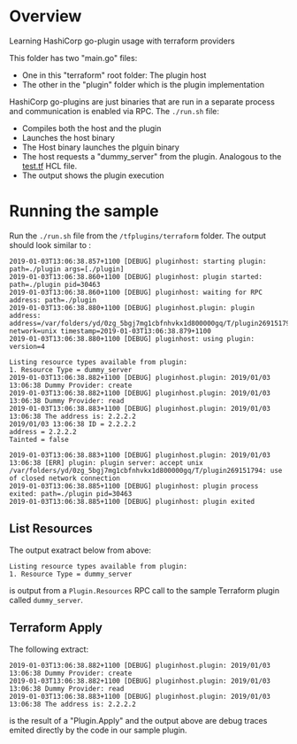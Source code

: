 # Overview

Learning HashiCorp go-plugin usage with terraform providers

This folder has two "main.go" files:

- One in this "terraform" root folder: The plugin host
- The other in the "plugin" folder which is the plugin implementation

HashiCorp go-plugins are just binaries that are run in a separate process and communication is enabled via RPC. The `./run.sh` file:

- Compiles both the host and the plugin
- Launches the host binary
- The Host binary launches the plguin binary
- The host requests a "dummy_server" from the plugin. Analogous to the [test.tf](./test.tf) HCL file.
- The output shows the plugin execution

# Running the sample

Run the `./run.sh`  file from the `/tfplugins/terraform` folder. The output should look similar to :

```
2019-01-03T13:06:38.857+1100 [DEBUG] pluginhost: starting plugin: path=./plugin args=[./plugin]
2019-01-03T13:06:38.860+1100 [DEBUG] pluginhost: plugin started: path=./plugin pid=30463
2019-01-03T13:06:38.860+1100 [DEBUG] pluginhost: waiting for RPC address: path=./plugin
2019-01-03T13:06:38.880+1100 [DEBUG] pluginhost.plugin: plugin address: address=/var/folders/yd/0zg_5bgj7mg1cbfnhvkx1d800000gq/T/plugin269151794 network=unix timestamp=2019-01-03T13:06:38.879+1100
2019-01-03T13:06:38.880+1100 [DEBUG] pluginhost: using plugin: version=4

Listing resource types available from plugin:
1. Resource Type = dummy_server
2019-01-03T13:06:38.882+1100 [DEBUG] pluginhost.plugin: 2019/01/03 13:06:38 Dummy Provider: create
2019-01-03T13:06:38.882+1100 [DEBUG] pluginhost.plugin: 2019/01/03 13:06:38 Dummy Provider: read
2019-01-03T13:06:38.883+1100 [DEBUG] pluginhost.plugin: 2019/01/03 13:06:38 The address is: 2.2.2.2
2019/01/03 13:06:38 ID = 2.2.2.2
address = 2.2.2.2
Tainted = false

2019-01-03T13:06:38.883+1100 [DEBUG] pluginhost.plugin: 2019/01/03 13:06:38 [ERR] plugin: plugin server: accept unix /var/folders/yd/0zg_5bgj7mg1cbfnhvkx1d800000gq/T/plugin269151794: use of closed network connection
2019-01-03T13:06:38.885+1100 [DEBUG] pluginhost: plugin process exited: path=./plugin pid=30463
2019-01-03T13:06:38.885+1100 [DEBUG] pluginhost: plugin exited
```


## List Resources

The output exatract below from above:


```
Listing resource types available from plugin:
1. Resource Type = dummy_server
```

is output from a `Plugin.Resources` RPC call to the sample Terraform plugin called `dummy_server`.


## Terraform Apply 

The following extract:

```
2019-01-03T13:06:38.882+1100 [DEBUG] pluginhost.plugin: 2019/01/03 13:06:38 Dummy Provider: create
2019-01-03T13:06:38.882+1100 [DEBUG] pluginhost.plugin: 2019/01/03 13:06:38 Dummy Provider: read
2019-01-03T13:06:38.883+1100 [DEBUG] pluginhost.plugin: 2019/01/03 13:06:38 The address is: 2.2.2.2
```

is the result of a "Plugin.Apply" and the output above are debug traces emited directly by the code in our sample plugin.

